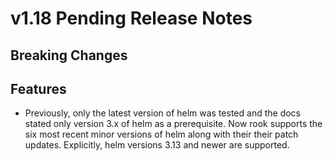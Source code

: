 # v1.18 Pending Release Notes

## Breaking Changes


## Features


- Previously, only the latest version of helm was tested and the docs stated only version 3.x of helm as a prerequisite. Now rook supports the six most recent minor versions of helm along with their their patch updates. Explicitly, helm versions 3.13 and newer are supported.

